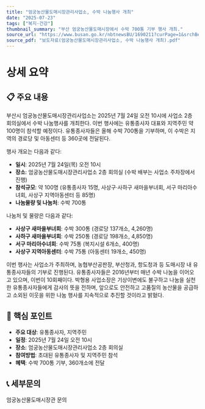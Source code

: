 ```yaml
---
title: "엄궁농산물도매시장관리사업소, 수박 나눔행사 개최"
date: "2025-07-23"
tags: ["복지·건강"]
thumbnail_summary: "부산 엄궁농산물도매시장에서 수박 700통 기부 행사 개최."
source_url: "https://www.busan.go.kr/nbtnewsBU/1690211?curPage=1&srchBeginDt=&srchEndDt=&srchKey=&srchText="
source_pdf: "보도자료(엄궁농산물도매시장관리사업소, 수박 나눔행사 개최).pdf"
---
```


# 상세 요약

## 📋 주요 내용
부산시 엄궁농산물도매시장관리사업소는 2025년 7월 24일 오전 10시에 사업소 2층 회의실에서 수박 나눔행사를 개최한다. 이번 행사에는 유통종사자 대표와 지역주민 약 100명이 참석할 예정이다. 유통종사자들은 올해 수박 700통을 기부하며, 이 수박은 지역의 경로당 및 아동센터 등 360곳에 전달된다.

행사 개요는 다음과 같다:
- **일시**: 2025년 7월 24일(목) 오전 10시
- **장소**: 엄궁농산물도매시장관리사업소 2층 회의실 (수박 배부는 사업소 주차장에서 진행)
- **참석규모**: 약 100명 (유통종사자 15명, 사상구·사하구 새마을부녀회, 서구 마리아수녀회, 사상구 지역아동센터 등 85명)
- **나눔물량 및 나눔처**: 수박 700통

나눔처 및 물량은 다음과 같다:
- **사상구 새마을부녀회**: 수박 300통 (경로당 137개소, 4,260명)
- **사하구 새마을부녀회**: 수박 250통 (경로당 198개소, 4,850명)
- **서구 마리아수녀회**: 수박 75통 (복지시설 6개소, 400명)
- **사상구 지역아동센터**: 수박 75통 (아동센터 19개소, 450명)

이번 행사는 사업소가 주최하며, 농협부산공판장, 부산청과, 항도청과 등 도매시장 내 유통종사자들의 기부로 진행된다. 유통종사자들은 2016년부터 매년 수박 나눔을 이어오고 있으며, 이번이 10회째이다. 박형용 사업소장은 기상이변에도 불구하고 나눔을 실천한 유통종사자들에게 감사의 뜻을 전하며, 앞으로도 안전하고 고품질의 농산물을 공급하고 소외된 이웃을 위한 나눔 행사를 지속적으로 추진할 것이라고 밝혔다.

## 🎯 핵심 포인트
- **주요 대상**: 유통종사자, 지역주민
- **일정**: 2025년 7월 24일 오전 10시
- **장소**: 엄궁농산물도매시장관리사업소 2층 회의실
- **참여방법**: 초대된 유통종사자 및 지역주민 참석
- **혜택**: 수박 700통 기부, 360개소에 전달

## 📞 세부문의
엄궁농산물도매시장관 문의